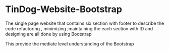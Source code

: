 # TinDog-Website-Bootstrap
 
The single page website that contains six section with footer to describe the code refactoring , minimizing ,maintaining the each section with ID and designing are all done by using Bootstrap

This provide the mediate level understanding of the Bootstrap
